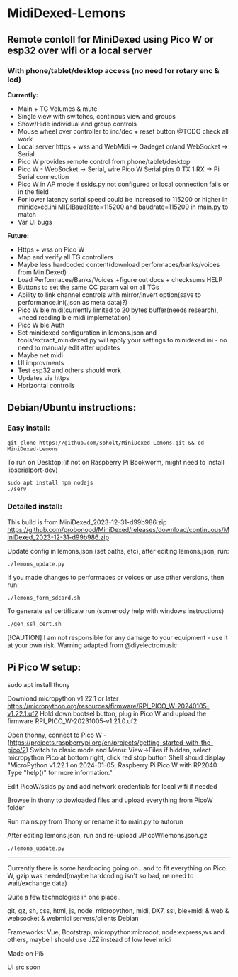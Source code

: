 # MidiDexed-Lemons

## Remote contoll for MiniDexed using Pico W or esp32 over wifi or a local server
### With phone/tablet/desktop access (no need for rotary enc & lcd)

**Currently:**
* Main + TG Volumes & mute
* Single view with switches, continous view and groups
* Show/Hide individual and group controls
* Mouse wheel over controller to inc/dec + reset button @TODO check all work
* Local server https + wss and WebMidi -> Gadeget or/and WebSocket -> Serial
* Pico W provides remote control from phone/tablet/desktop
* Pico W - WebSocket -> Serial, wire Pico W Serial pins 0:TX 1:RX -> Pi Serial connection
* Pico W in AP mode if ssids.py not configured or local connection fails or in the field
* For lower latency serial speed could be increased to 115200 or higher in minidexed.ini MIDIBaudRate=115200 and baudrate=115200 in main.py to match
* Var UI bugs

**Future:**
* Https + wss on Pico W
* Map and verify all TG controllers
* Maybe less hardcoded content(download performaces/banks/voices from MiniDexed)
* Load Performaces/Banks/Voices +figure out docs + checksums HELP
* Buttons to set the same CC param val on all TGs
* Ability to link channel controls with mirror/invert option(save to performance.ini(.json as meta data)?)
* Pico W ble midi(currently limited to 20 bytes buffer(needs research), +need reading ble midi implemetation)
* Pico W ble Auth
* Set minidexed configuration in lemons.json and tools/extract_minidexed.py will apply your settings to minidexed.ini - no need to manualy edit after updates
* Maybe net midi
* UI improvments
* Test esp32 and others should work
* Updates via https
* Horizontal controlls


## Debian/Ubuntu instructions:

### Easy install:
```
git clone https://github.com/soholt/MiniDexed-Lemons.git && cd MiniDexed-Lemons
```

To run on Desktop:(if not on Raspberry Pi Bookworm, might need to install libserialport-dev)
```
sudo apt install npm nodejs
./serv
```

### Detailed install:
This build is from MiniDexed_2023-12-31-d99b986.zip https://github.com/probonopd/MiniDexed/releases/download/continuous/MiniDexed_2023-12-31-d99b986.zip

Update config in lemons.json (set paths, etc), after editing lemons.json, run:
```
./lemons_update.py
```

If you made changes to performaces or voices or use other versions, then run:
```
./lemons_form_sdcard.sh
```

To generate ssl certificate run (somenody help with windows instructions)
```sh
./gen_ssl_cert.sh
```
 

[!CAUTION]
I am not responsible for any damage to your equipment - use it at your own risk.
Warning adapted from @diyelectromusic

## Pi Pico W setup:

sudo apt install thony

Download micropython v1.22.1 or later https://micropython.org/resources/firmware/RPI_PICO_W-20240105-v1.22.1.uf2
Hold down bootsel button, plug in Pico W and upload the firmware RPI_PICO_W-20231005-v1.21.0.uf2

Open thonny, connect to Pico W - (https://projects.raspberrypi.org/en/projects/getting-started-with-the-pico/2)
Switch to clasic mode and Menu: View->Files if hidden, select micropython Pico at bottom right, click red stop button
Shell shoud display "MicroPython v1.22.1 on 2024-01-05; Raspberry Pi Pico W with RP2040 Type "help()" for more information."

Edit PicoW/ssids.py and add network credentials for local wifi if needed

Browse in thony to dowloaded files and upload everything from PicoW folder

Run mains.py from Thony or rename it to main.py to autorun

After editing lemons.json, run and re-upload ./PicoW/lemons.json.gz
```
./lemons_update.py
```

---
Currently there is some hardcoding going on.. and to fit everything on Pico W, gzip was needed(maybe hardcoding isn't so bad, ne need to wait/exchange data)

Quite a few technologies in one place..

git, gz, sh, css, html, js, node, micropython, midi, DX7, ssl, ble+midi & web & websocket & webmidi servers/clients Debian

Frameworks: Vue, Bootstrap, micropython:microdot, node:express,ws and others, maybe I should use JZZ instead of low level midi

Made on Pi5

Ui src soon
